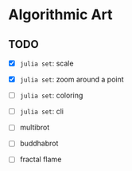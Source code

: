 # Algorithmic Art

## TODO

* [x] `julia set`: scale

* [x] `julia set`: zoom around a point

* [ ] `julia set`: coloring

* [ ] `julia set`: cli

* [ ] multibrot

* [ ] buddhabrot

* [ ] fractal flame
